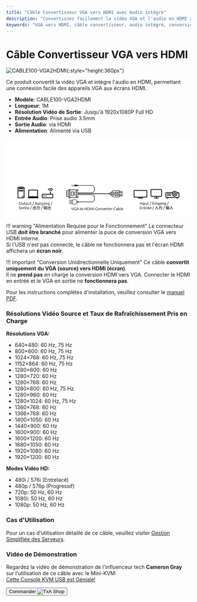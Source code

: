 ```yaml
---
title: "Câble Convertisseur VGA vers HDMI avec Audio Intégré"
description: "Convertissez facilement la vidéo VGA et l'audio en HDMI avec notre câble convertisseur, parfait pour connecter les anciens appareils aux écrans modernes."
keywords: "VGA vers HDMI, câble convertisseur, audio intégré, conversion vidéo"
---
```


# Câble Convertisseur VGA vers HDMI

![CABLE100-VGA2HDMI](https://assets.openterface.com/images/product/part/CABLE100-VGA2HDMI-1.jpg){:style="height:360px"}

Ce produit convertit la vidéo VGA et intègre l'audio en HDMI, permettant une connexion facile des appareils VGA aux écrans HDMI.

-   **Modèle**: CABLE100-VGA2HDMI
-   **Longueur**: 1M
-   **Résolution Vidéo de Sortie**: Jusqu'à 1920x1080P Full HD
-   **Entrée Audio**: Prise audio 3.5mm
-   **Sortie Audio**: via HDMI
-   **Alimentation**: Alimenté via USB

![VGA to HDMI Cable Dark](vga2hdmi-connect-dark.svg#only-dark)
![VGA to HDMI Cable Light](vga2hdmi-connect-light.svg#only-light)

!!! warning "Alimentation Requise pour le Fonctionnement"
    Le connecteur USB **doit être branché** pour alimenter la puce de conversion VGA vers HDMI interne.  
    Si l'USB n'est pas connecté, le câble ne fonctionnera pas et l'écran HDMI affichera un **écran noir**.

!!! important "Conversion Unidirectionnelle Uniquement"
    Ce câble **convertit uniquement du VGA (source) vers HDMI (écran)**.  
    Il ne **prend pas** en charge la conversion HDMI vers VGA. Connecter le HDMI en entrée et le VGA en sortie ne **fonctionnera pas**.

Pour les instructions complètes d'installation, veuillez consulter le [manuel PDF](https://github.com/TechxArtisanStudio/Openterface/blob/main/product-printed-materials/vga2hdmi-manual-300-100-2040928.pdf).

### Résolutions Vidéo Source et Taux de Rafraîchissement Pris en Charge

**Résolutions VGA:**

-   640×480: 60 Hz, 75 Hz
-   800×600: 60 Hz, 75 Hz
-   1024×768: 60 Hz, 75 Hz
-   1152×864: 60 Hz, 75 Hz
-   1280×600: 60 Hz
-   1280×720: 60 Hz
-   1280×768: 60 Hz
-   1280×800: 60 Hz, 75 Hz
-   1280×960: 60 Hz
-   1280×1024: 60 Hz, 75 Hz
-   1360×768: 60 Hz
-   1366×768: 60 Hz
-   1400×1050: 60 Hz
-   1440×900: 60 Hz
-   1600×900: 60 Hz
-   1600×1200: 60 Hz
-   1680×1050: 60 Hz
-   1920×1080: 60 Hz
-   1920×1200: 60 Hz

**Modes Vidéo HD:**

-   480i / 576i (Entrelacé)
-   480p / 576p (Progressif)
-   720p: 50 Hz, 60 Hz
-   1080i: 50 Hz, 60 Hz
-   1080p: 50 Hz, 60 Hz

### Cas d'Utilisation

Pour un cas d'utilisation détaillé de ce câble, veuillez visiter [Gestion Simplifiée des Serveurs](/use-cases/#streamlined-server-management).

### Vidéo de Démonstration

Regardez la vidéo de démonstration de l'influenceur tech **Cameron Gray** sur l'utilisation de ce câble avec le Mini-KVM:  
[Cette Console KVM USB est Géniale!](https://youtu.be/xAEQpWyfY-c?si=auB5NtqHVw2C7iIK&t=1693)

<button class="md-button" onclick="window.location.href='https://shop.techxartisan.com/products/vga-to-hdmi-converter-cable'"> Commander <img src="https://assets.openterface.com/images/trademark/txa.svg" alt="TxA Shop" style="vertical-align: middle; height: 20px;"></button>
